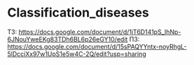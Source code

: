 # Classification_diseases
ТЗ: https://docs.google.com/document/d/1jT6D141pS_IhNp-6JNouYweEKg83TDh6BL6p26eGY10/edit
ПЗ: https://docs.google.com/document/d/15sPAQYYntx-noyRhgL-5lDcciXx97w1UpS1e5w4C-2Q/edit?usp=sharing
